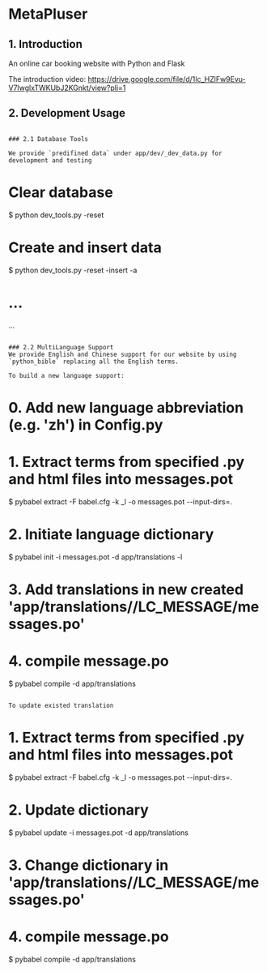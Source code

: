 # MetaPluser

## 1. Introduction

An online car booking website with Python and Flask

The introduction video: <https://drive.google.com/file/d/1lc_HZlFw9Evu-V7lwglxTWKUbJ2KGnkt/view?pli=1>
## 2. Development Usage

```

### 2.1 Database Tools

We provide `predifined data` under app/dev/_dev_data.py for development and testing
```
# Clear database
$ python dev_tools.py -reset

# Create and insert data
$ python dev_tools.py -reset -insert -a

# ...
...
```

### 2.2 MultiLanguage Support
We provide English and Chinese support for our website by using `python_bible` replacing all the English terms.

To build a new language support:
```
# 0. Add new language abbreviation (e.g. 'zh') in Config.py
# 1. Extract terms from specified .py and html files into messages.pot
$ pybabel extract -F babel.cfg -k _l -o messages.pot --input-dirs=.

# 2. Initiate language dictionary
$ pybabel init -i messages.pot -d app/translations -l <language-abbrivation>

# 3. Add translations in new created 'app/translations/<language-abbrivation>/LC_MESSAGE/messages.po'

# 4. compile message.po
$ pybabel compile -d app/translations
```

To update existed translation
```
# 1. Extract terms from specified .py and html files into messages.pot
$ pybabel extract -F babel.cfg -k _l -o messages.pot --input-dirs=.

# 2. Update dictionary
$ pybabel update -i messages.pot -d app/translations

# 3. Change dictionary in 'app/translations/<language-abbrivation>/LC_MESSAGE/messages.po'

# 4. compile message.po
$ pybabel compile -d app/translations


```


